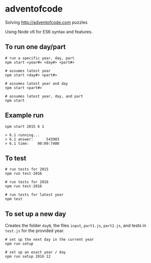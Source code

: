 # adventofcode
Solving http://adventofcode.com puzzles

Using Node v6 for ES6 syntax and features.

To run one day/part
---
```
# run a specific year, day, part
npm start <year#> <day#> <part#>
 
# assumes latest year
npm start <day#> <part#>
 
# assumes latest year and day
npm start <part#>
 
# assumes latest year, day, and part
npm start
```

Example run
---
```
npm start 2015 6 1
 
> 6.1 running...
> 6.1 answer:	   543903
> 6.1 time:	   00:09:7400
```

To test
---
```
# run tests for 2015
npm run test-2016
 
# run tests for 2016
npm run test-2016
 
# run tests for latest year
npm test
```

To set up a new day
---
Creates the folder `dayN`, the files `input`, `part1.js`, `part2.js`, and tests in 
`test.js` for the provided year.

```
# set up the next day in the current year
npm run setup
 
# set up an exact year / day
npm run setup 2016 12
```
